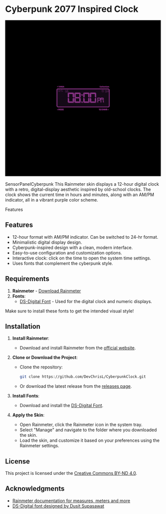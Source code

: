 
# Cyberpunk 2077 Inspired Clock

![Preview Image](images/screenshot.png) <!-- Add path to your preview image -->

SensorPanelCyberpunk This Rainmeter skin displays a 12-hour digital clock with a retro, digital-display aesthetic inspired by old-school clocks. The clock shows the current time in hours and minutes, along with an AM/PM indicator, all in a vibrant purple color scheme.


Features

## Features

- 12-hour format with AM/PM indicator. Can be switched to 24-hr format.
- Minimalistic digital display design.
- Cyberpunk-inspired design with a clean, modern interface.
- Easy-to-use configuration and customization options.
- Interactive clock: click on the time to open the system time settings.
- Uses fonts that complement the cyberpunk style.

## Requirements

1. **Rainmeter** - [Download Rainmeter](https://www.rainmeter.net/)
3. **Fonts**:
   - [DS-Digital Font](https://www.dafont.com/ds-digital.font) - Used for the digital clock and numeric displays.
  
Make sure to install these fonts to get the intended visual style!

## Installation

1. **Install Rainmeter**:
   - Download and install Rainmeter from the [official website](https://www.rainmeter.net/).

2. **Clone or Download the Project**:
   - Clone the repository:  
     ```bash
     git clone https://github.com/DevChrisL/CyberpunkClock.git
     ```
   - Or download the latest release from the [releases page](https://github.com/DevChrisL/CyberpunkClock/releases).

4. **Install Fonts**:
   - Download and install the [DS-Digital Font](https://www.dafont.com/ds-digital.font).

5. **Apply the Skin**:
   - Open Rainmeter, click the Rainmeter icon in the system tray.
   - Select "Manage" and navigate to the folder where you downloaded the skin.
   - Load the skin, and customize it based on your preferences using the Rainmeter settings.

## License

This project is licensed under the [Creative Commons BY-ND 4.0](https://creativecommons.org/licenses/by-nd/4.0/).

## Acknowledgments

* [Rainmeter documentation for measures, meters and more](https://docs.rainmeter.net/manual/)
* [DS-Digital font designed by Dusit Supasawat](https://www.dafont.com/font-comment.php?file=ds_digital)
